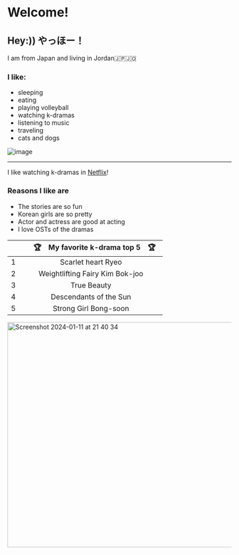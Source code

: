 # Welcome!
## Hey:)) やっほー！
I am from Japan and living in Jordan🇯🇵🇯🇴
### I like:
- sleeping
- eating
- playing volleyball
- watching k-dramas
- listening to music
- traveling
-  cats and dogs

 ![image](https://github.com/rm0430/rm0430/assets/156184217/9ec45114-2af2-49be-8027-c0648e1a0d5b)

***

I like watching k-dramas in [Netflix](netflix.com)!

### Reasons I like are
* The stories are so fun
* Korean girls are so pretty
* Actor and actress are good at acting
* I love OSTs of the dramas

|  |　🏆　My favorite k-drama top 5　🏆　|
| ------------- |:-------------:| 
| 1 | Scarlet heart Ryeo |
| 2 | Weightlifting Fairy Kim Bok-joo |
| 3 | True Beauty |
| 4 | Descendants of the Sun |
| 5 | Strong Girl Bong-soon |

<img width="505" alt="Screenshot 2024-01-11 at 21 40 34" src="https://github.com/rm0430/rm0430/assets/156184217/5af3a20f-ae08-4767-8bdd-6fb68d9a2015">


